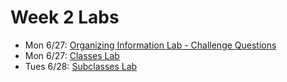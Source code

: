 # Week 2 Labs
- Mon 6/27: [Organizing Information Lab - Challenge Questions](https://github.com/ga-adi-nyc/Organizing-Information-Lab)
- Mon 6/27: [Classes Lab](https://github.com/ga-adi-nyc/Classes-Lab)
- Tues 6/28: [Subclasses Lab](https://github.com/ga-adi-nyc/Subclasses-Lab)